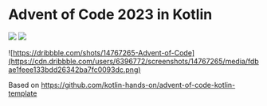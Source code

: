 # Advent of Code 2023 in Kotlin

![](https://img.shields.io/badge/day%20📅-21-blue) ![](https://img.shields.io/badge/stars%20⭐-30-yellow)

![https://dribbble.com/shots/14767265-Advent-of-Code](https://cdn.dribbble.com/users/6396772/screenshots/14767265/media/fdbae1feee133bdd26342ba7fc0093dc.png)

Based on https://github.com/kotlin-hands-on/advent-of-code-kotlin-template
